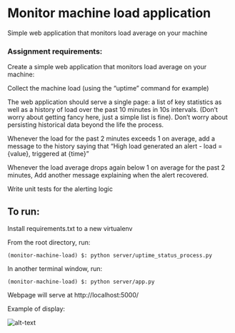 # Monitor machine load application

Simple web application that monitors load average on your machine

### Assignment requirements:

Create a simple web application that monitors load average on your machine:

Collect the machine load (using the “uptime” command for example)

The web application should serve a single page: a list of key statistics as well as a history of load over the past 10 minutes in 10s intervals. (Don’t worry about getting fancy here, just a simple list is fine). Don’t worry about persisting historical data beyond the life the process.

Whenever the load for the past 2 minutes exceeds 1 on average, add a message to the history saying that “High load generated an alert - load = {value}, triggered at {time}”

Whenever the load average drops again below 1 on average for the past 2 minutes, Add another message explaining when the alert recovered.

Write unit tests for the alerting logic


## To run:

Install requirements.txt to a new virtualenv

From the root directory, run:

```(monitor-machine-load) $: python server/uptime_status_process.py```

In another terminal window, run:

```(monitor-machine-load) $: python server/app.py```

Webpage will serve at http://localhost:5000/


Example of display:

![alt-text](https://d2ppvlu71ri8gs.cloudfront.net/items/1g3C1Y453r0S0R1X3f12/Screen%20Recording%202017-05-15%20at%2008.53%20PM.gif?v=268961e3 "Example of Monitor Machine Load webpage")
